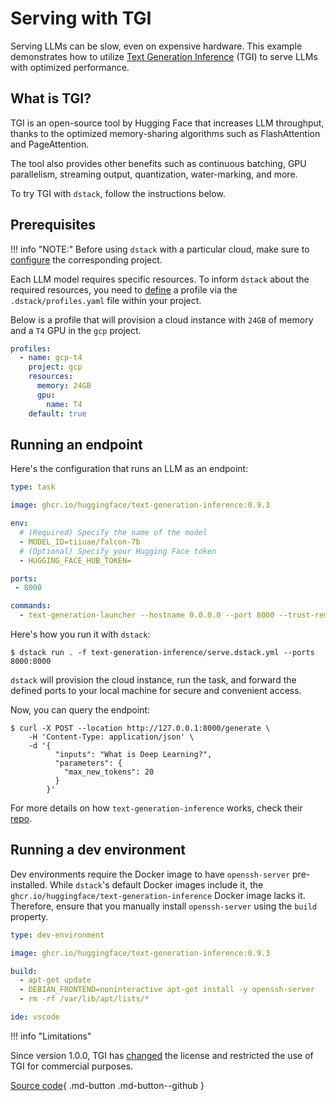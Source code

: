 # Serving with TGI

Serving LLMs can be slow, even on expensive hardware. This example demonstrates how to utilize
[Text Generation Inference](https://github.com/huggingface/text-generation-inference) (TGI) to serve LLMs with
optimized performance. 

## What is TGI?

TGI is an open-source tool by Hugging Face that increases LLM throughput, thanks to the optimized memory-sharing
algorithms such as FlashAttention and PageAttention.

The tool also provides other benefits such as continuous batching, 
GPU parallelism, streaming output, quantization, water-marking, and more.

To try TGI with `dstack`, follow the instructions below.

## Prerequisites

!!! info "NOTE:"
    Before using `dstack` with a particular cloud, make sure to [configure](../docs/guides/projects.md) the corresponding project.

Each LLM model requires specific resources. To inform `dstack` about the required resources, you need to 
[define](../docs/reference/profiles.yml.md) a profile via the `.dstack/profiles.yaml` file within your project.

Below is a profile that will provision a cloud instance with `24GB` of memory and a `T4` GPU in the `gcp` project.

<div editor-title=".dstack/profiles.yml"> 

```yaml
profiles:
  - name: gcp-t4
    project: gcp
    resources:
      memory: 24GB
      gpu:
        name: T4
    default: true
```

</div>

## Running an endpoint

Here's the configuration that runs an LLM as an endpoint:

<div editor-title="text-generation-inference/serve.dstack.yml"> 

```yaml
type: task

image: ghcr.io/huggingface/text-generation-inference:0.9.3

env:
  # (Required) Specify the name of the model
  - MODEL_ID=tiiuae/falcon-7b
  # (Optional) Specify your Hugging Face token
  - HUGGING_FACE_HUB_TOKEN=

ports:
 - 8000

commands: 
  - text-generation-launcher --hostname 0.0.0.0 --port 8000 --trust-remote-code
```

</div>

Here's how you run it with `dstack`:

<div class="termy">

```shell
$ dstack run . -f text-generation-inference/serve.dstack.yml --ports 8000:8000
```

</div>

`dstack` will provision the cloud instance, run the task, and forward the defined ports to your local
machine for secure and convenient access.

Now, you can query the endpoint:

<div class="termy">

```shell
$ curl -X POST --location http://127.0.0.1:8000/generate \
    -H 'Content-Type: application/json' \
    -d '{
          "inputs": "What is Deep Learning?",
          "parameters": {
            "max_new_tokens": 20
          }
        }'
```

</div>

For more details on how `text-generation-inference` works, check 
their [repo](https://github.com/huggingface/text-generation-inference).

## Running a dev environment

Dev environments require the Docker image to have `openssh-server` pre-installed. 
While `dstack`'s default Docker images include it, the `ghcr.io/huggingface/text-generation-inference` Docker 
image lacks it. Therefore, ensure that you manually install `openssh-server` using the `build` property.

<div editor-title="text-generation-inference/.dstack.yml">

```yaml
type: dev-environment

image: ghcr.io/huggingface/text-generation-inference:0.9.3

build:
  - apt-get update
  - DEBIAN_FRONTEND=noninteractive apt-get install -y openssh-server
  - rm -rf /var/lib/apt/lists/*

ide: vscode
```

</div>

!!! info "Limitations"

Since version 1.0.0, TGI has [changed](https://github.com/huggingface/text-generation-inference/issues/726) 
the license and restricted the use of TGI for commercial purposes. 

[Source code](https://github.com/dstackai/dstack-examples){ .md-button .md-button--github }
